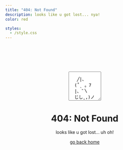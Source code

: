```yaml
---
title: "404: Not Found"
description: looks like u got lost... nya!
color: red

styles:
  - /style.css
---
```


<div style="text-align:center;margin-top: 100px;">
  <textarea readonly rows="5" cols="12" style="width:max-content;padding-top:1em;overflow-y:hidden;" onclick="this.select()">
   ╱|、
  (˚ˎ 。7
  |、˜〵
  じしˍ,)ノ
  </textarea>

  # 404: Not Found

  looks like u got lost... uh oh!

  [go back home](/)
</div>
